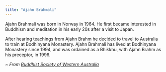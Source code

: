 ```yaml
---
title: "Ajahn Brahmali"
---
```


Ajahn Brahmali was born in Norway in 1964. He first became interested in Buddhism and meditation in his early 20s after a visit to Japan.

After hearing teachings from Ajahn Brahm he decided to travel to Australia to train at Bodhinyana Monastery. Ajahn Brahmali has lived at Bodhinyana Monastery since 1994, and was ordained as a Bhikkhu, with Ajahn Brahm as his preceptor, in 1996.

_~ From [Buddhist Society of Western Australia](https://bswa.org/teachers/ajahn-brahmali/)_
